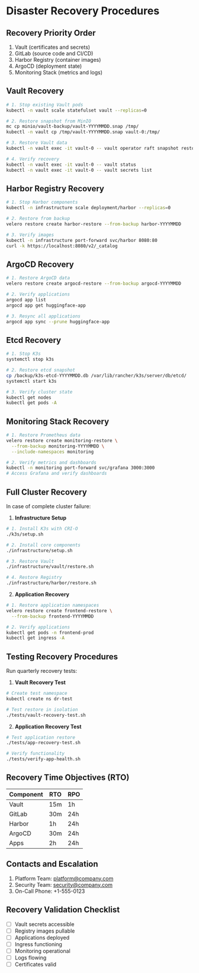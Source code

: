 # Disaster Recovery Procedures

## Recovery Priority Order
1. Vault (certificates and secrets)
2. GitLab (source code and CI/CD)
3. Harbor Registry (container images)
4. ArgoCD (deployment state)
5. Monitoring Stack (metrics and logs)

## Vault Recovery

```bash
# 1. Stop existing Vault pods
kubectl -n vault scale statefulset vault --replicas=0

# 2. Restore snapshot from MinIO
mc cp minio/vault-backup/vault-YYYYMMDD.snap /tmp/
kubectl -n vault cp /tmp/vault-YYYYMMDD.snap vault-0:/tmp/

# 3. Restore Vault data
kubectl -n vault exec -it vault-0 -- vault operator raft snapshot restore /tmp/vault-YYYYMMDD.snap

# 4. Verify recovery
kubectl -n vault exec -it vault-0 -- vault status
kubectl -n vault exec -it vault-0 -- vault secrets list
```

## Harbor Registry Recovery

```bash
# 1. Stop Harbor components
kubectl -n infrastructure scale deployment/harbor --replicas=0

# 2. Restore from backup
velero restore create harbor-restore --from-backup harbor-YYYYMMDD

# 3. Verify images
kubectl -n infrastructure port-forward svc/harbor 8080:80
curl -k https://localhost:8080/v2/_catalog
```

## ArgoCD Recovery

```bash
# 1. Restore ArgoCD data
velero restore create argocd-restore --from-backup argocd-YYYYMMDD

# 2. Verify applications
argocd app list
argocd app get huggingface-app

# 3. Resync all applications
argocd app sync --prune huggingface-app
```

## Etcd Recovery

```bash
# 1. Stop K3s
systemctl stop k3s

# 2. Restore etcd snapshot
cp /backup/k3s-etcd-YYYYMMDD.db /var/lib/rancher/k3s/server/db/etcd/
systemctl start k3s

# 3. Verify cluster state
kubectl get nodes
kubectl get pods -A
```

## Monitoring Stack Recovery

```bash
# 1. Restore Prometheus data
velero restore create monitoring-restore \
  --from-backup monitoring-YYYYMMDD \
  --include-namespaces monitoring

# 2. Verify metrics and dashboards
kubectl -n monitoring port-forward svc/grafana 3000:3000
# Access Grafana and verify dashboards
```

## Full Cluster Recovery

In case of complete cluster failure:

1. **Infrastructure Setup**
```bash
# 1. Install K3s with CRI-O
./k3s/setup.sh

# 2. Install core components
./infrastructure/setup.sh

# 3. Restore Vault
./infrastructure/vault/restore.sh

# 4. Restore Registry
./infrastructure/harbor/restore.sh
```

2. **Application Recovery**
```bash
# 1. Restore application namespaces
velero restore create frontend-restore \
  --from-backup frontend-YYYYMMDD

# 2. Verify applications
kubectl get pods -n frontend-prod
kubectl get ingress -A
```

## Testing Recovery Procedures

Run quarterly recovery tests:

1. **Vault Recovery Test**
```bash
# Create test namespace
kubectl create ns dr-test

# Test restore in isolation
./tests/vault-recovery-test.sh
```

2. **Application Recovery Test**
```bash
# Test application restore
./tests/app-recovery-test.sh

# Verify functionality
./tests/verify-app-health.sh
```

## Recovery Time Objectives (RTO)

| Component | RTO   | RPO   |
|-----------|-------|-------|
| Vault     | 15m   | 1h    |
| GitLab    | 30m   | 24h   |
| Harbor    | 1h    | 24h   |
| ArgoCD    | 30m   | 24h   |
| Apps      | 2h    | 24h   |

## Contacts and Escalation

1. Platform Team: platform@company.com
2. Security Team: security@company.com
3. On-Call Phone: +1-555-0123

## Recovery Validation Checklist

- [ ] Vault secrets accessible
- [ ] Registry images pullable
- [ ] Applications deployed
- [ ] Ingress functioning
- [ ] Monitoring operational
- [ ] Logs flowing
- [ ] Certificates valid
